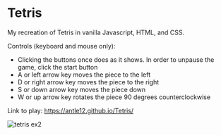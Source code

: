 # Tetris
 My recreation of Tetris in vanilla Javascript, HTML, and CSS.
 
 Controls (keyboard and mouse only):
  - Clicking the buttons once does as it shows. In order to unpause the game, click the start button
  - A or left arrow key moves the piece to the left
  - D or right arrow key moves the piece to the right
  - S or down arrow key moves the piece down
  - W or up arrow key rotates the piece 90 degrees counterclockwise
 
 Link to play: https://antle12.github.io/Tetris/
 
![tetris ex2](https://user-images.githubusercontent.com/46831650/147862289-5b2a28c6-a9f2-4f0e-b003-7c746ff27db4.png)
